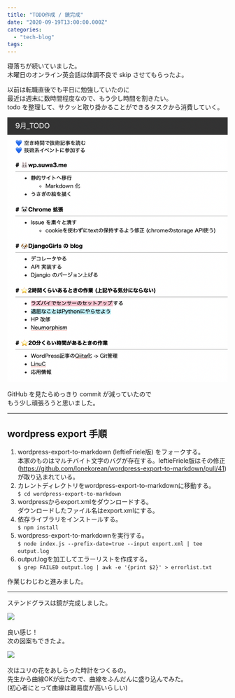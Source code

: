 ```yaml
---
title: "TODO作成 / 鏡完成"
date: "2020-09-19T13:00:00.000Z"
categories: 
  - "tech-blog"
tags: 
---
```


寝落ちが続いていました。  
木曜日のオンライン英会話は体調不良で skip させてもらったよ。

以前は転職直後でも平日に勉強していたのに  
最近は週末に数時間程度なので、もう少し時間を割きたい。  
todo を整理して、サクッと取り掛かることができるタスクから消費していく。

![](images/スクリーンショット-2020-09-20-20.51.51.png)

GitHub を見たらめっきり commit が減っていたので  
もう少し頑張ろうと思いました。

* * *

## wordpress export 手順

1. wordpress-export-to-markdown (leftieFriele版) をフォークする。  
    本家のものはマルチバイト文字のバグが存在する。leftieFriele版はその修正(https://github.com/lonekorean/wordpress-export-to-markdown/pull/41)が取り込まれている。
2. カレントディレクトリをwordpress-export-to-markdownに移動する。  
    `$ cd wordpress-export-to-markdown`
3. wordpressからexport.xmlをダウンロードする。  
    ダウンロードしたファイル名はexport.xmlにする。
4. 依存ライブラリをインストールする。  
    `$ npm install`
5. wordpress-export-to-markdownを実行する。  
    `$ node index.js --prefix-date=true --input export.xml | tee output.log`
6. output.logを加工してエラーリストを作成する。  
    `$ grep FAILED output.log | awk -e '{print $2}' > errorlist.txt`

作業じわじわと進みました。

* * *

ステンドグラスは鏡が完成しました。

![](https://assets-don.nzws.me/system/media_attachments/files/000/649/228/original/ff5873fab3675cba.jpeg?1600499798)

良い感じ！  
次の図案もできたよ。

![](https://media.discordapp.net/attachments/753593894830342234/756772266188079195/IMG_20200919_134756.jpg?width=1366&height=1025)

次はユリの花をあしらった時計をつくるの。  
先生から曲線OKが出たので、曲線をふんだんに盛り込んでみた。  
(初心者にとって曲線は難易度が高いらしい)
